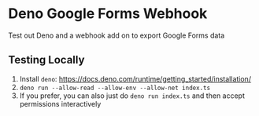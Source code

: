 # Deno Google Forms Webhook
Test out Deno and a webhook add on to export Google Forms data

## Testing Locally
1. Install `deno`: https://docs.deno.com/runtime/getting_started/installation/
1. `deno run --allow-read --allow-env --allow-net index.ts`
  1. If you prefer, you can also just do `deno run index.ts` and then accept permissions interactively
